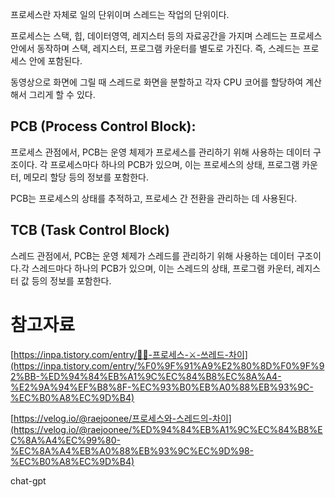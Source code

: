 프로세스란 자체로 일의 단위이며 스레드는 작업의 단위이다.

프로세스는 스택, 힙, 데이터영역, 레지스터 등의 자료공간을 가지며 스레드는 프로세스 안에서 동작하며 스택, 레지스터, 프로그램 카운터를 별도로 가진다. 즉, 스레드는 프로세스 안에 포함된다.

동영상으로 화면에 그릴 때 스레드로 화면을 분할하고 각자 CPU 코어를 할당하여 계산해서 그리게 할 수 있다.

## **PCB (Process Control Block)**:

프로세스 관점에서, PCB는 운영 체제가 프로세스를 관리하기 위해 사용하는 데이터 구조이다. 각 프로세스마다 하나의 PCB가 있으며, 이는 프로세스의 상태, 프로그램 카운터, 메모리 할당 등의 정보를 포함한다.

PCB는 프로세스의 상태를 추적하고, 프로세스 간 전환을 관리하는 데 사용된다.

## **TCB (Task Control Block)**

스레드 관점에서, PCB는 운영 체제가 스레드를 관리하기 위해 사용하는 데이터 구조이다.각 스레드마다 하나의 PCB가 있으며, 이는 스레드의 상태, 프로그램 카운터, 레지스터 값 등의 정보를 포함한다.

# 참고자료

[https://inpa.tistory.com/entry/👩‍💻-프로세스-⚔️-쓰레드-차이](https://inpa.tistory.com/entry/%F0%9F%91%A9%E2%80%8D%F0%9F%92%BB-%ED%94%84%EB%A1%9C%EC%84%B8%EC%8A%A4-%E2%9A%94%EF%B8%8F-%EC%93%B0%EB%A0%88%EB%93%9C-%EC%B0%A8%EC%9D%B4)

[https://velog.io/@raejoonee/프로세스와-스레드의-차이](https://velog.io/@raejoonee/%ED%94%84%EB%A1%9C%EC%84%B8%EC%8A%A4%EC%99%80-%EC%8A%A4%EB%A0%88%EB%93%9C%EC%9D%98-%EC%B0%A8%EC%9D%B4)

chat-gpt
